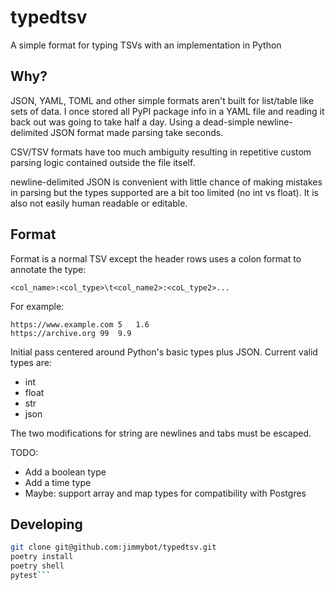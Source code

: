 # typedtsv
A simple format for typing TSVs with an implementation in Python

## Why?
JSON, YAML, TOML and other simple formats aren't built for list/table like sets of data.  I once stored all PyPI package info in a YAML file and reading it back out was going to take half a day.  Using a dead-simple newline-delimited JSON format made parsing take seconds.

CSV/TSV formats have too much ambiguity resulting in repetitive custom parsing logic contained outside the file itself.

newline-delimited JSON is convenient with little chance of making mistakes in parsing but the types supported are a bit too limited (no int vs float).
It is also not easily human readable or editable.

## Format
Format is a normal TSV except the header rows uses a colon format to annotate the type:

`<col_name>:<col_type>\t<col_name2>:<coL_type2>...`

For example:

```url:str    n_times:int   score:float
https://www.example.com 5   1.6
https://archive.org 99  9.9
```

Initial pass centered around Python's basic types plus JSON.  Current valid types are:
- int
- float
- str
- json

The two modifications for string are newlines and tabs must be escaped.

TODO:
- Add a boolean type
- Add a time type
- Maybe: support array and map types for compatibility with Postgres

## Developing
```bash
git clone git@github.com:jimmybot/typedtsv.git
poetry install
poetry shell
pytest```
